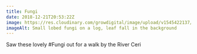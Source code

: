 ```yaml
---
title: Fungi
date: 2018-12-21T20:53:22Z
image: https://res.cloudinary.com/growdigital/image/upload/v1545422137/fungi-B034E1E0.jpg
imageAlt: Small lobed fungi on a log, leaf fall in the background
---
```


Saw these lovely #Fungi out for a walk by the River Ceri
